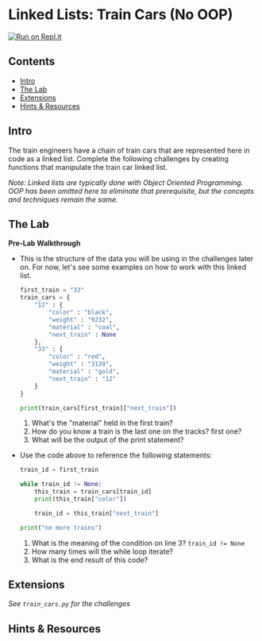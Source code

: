 # Linked Lists: Train Cars (No OOP)

[![Run on Repl.it](https://repl.it/badge/github/upperlinecode/<INSERT_GITHUB_EXTENSION>)](https://repl.it/github/upperlinecode/<INSERT_GITHUB_EXTENSION>)

## Contents

- [Intro](#intro)
- [The Lab](#the-lab)
- [Extensions](#extensions)
- [Hints & Resources](#hints--resources)

## Intro

The train engineers have a chain of train cars that are represented here in code as a linked list. Complete the following challenges by creating functions that manipulate the train car linked list.

_Note: Linked lists are typically done with Object Oriented Programming. OOP has been omitted here to eliminate that prerequisite, but the concepts and techniques remain the same._

## The Lab

**Pre-Lab Walkthrough**

- This is the structure of the data you will be using in the challenges later on. For now, let's see some examples on how to work with this linked list. 

    ```py
    first_train = "33"
    train_cars = {
        "12" : {
            "color" : "black",
            "weight" : "9232",
            "material" : "coal",
            "next_train" : None  
        },
        "33" : {
            "color" : "red",
            "weight" : "3139",
            "material" : "gold",
            "next_train" : "12"
        }
    }

    print(train_cars[first_train]["next_train"])
    ```
    1. What's the "material" held in the first train?
    2. How do you know a train is the last one on the tracks? first one?
    3. What will be the output of the print statement?

- Use the code above to reference the following statements:
    ```py
    train_id = first_train

    while train_id != None:
        this_train = train_cars[train_id]
        print(this_train["color"])

        train_id = this_train["next_train"]

    print("no more trains")
    ```
    1. What is the meaning of the condition on line 3? `train_id != None`
    2. How many times will the while loop iterate?
    2. What is the end result of this code?


## Extensions

_See `train_cars.py` for the challenges_

## Hints & Resources